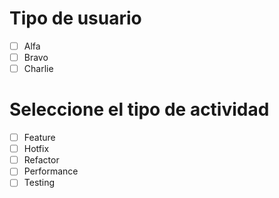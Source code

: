# Tipo de usuario
- [ ] Alfa
- [ ] Bravo 
- [ ] Charlie

# Seleccione el tipo de actividad
- [ ] Feature
- [ ] Hotfix
- [ ] Refactor
- [ ] Performance
- [ ] Testing